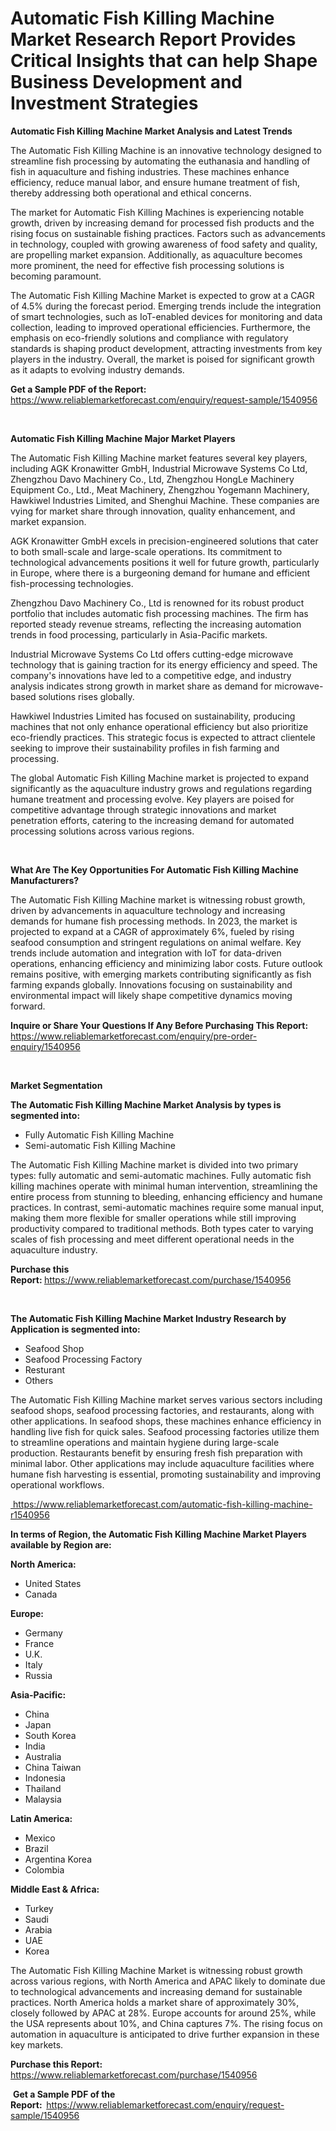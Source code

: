 <p><h1>Automatic Fish Killing Machine Market Research Report Provides Critical Insights that can help Shape Business Development and Investment Strategies</h1></p><p><strong>Automatic Fish Killing Machine Market Analysis and Latest Trends</strong></p>
<p><p>The Automatic Fish Killing Machine is an innovative technology designed to streamline fish processing by automating the euthanasia and handling of fish in aquaculture and fishing industries. These machines enhance efficiency, reduce manual labor, and ensure humane treatment of fish, thereby addressing both operational and ethical concerns.</p><p>The market for Automatic Fish Killing Machines is experiencing notable growth, driven by increasing demand for processed fish products and the rising focus on sustainable fishing practices. Factors such as advancements in technology, coupled with growing awareness of food safety and quality, are propelling market expansion. Additionally, as aquaculture becomes more prominent, the need for effective fish processing solutions is becoming paramount.</p><p>The Automatic Fish Killing Machine Market is expected to grow at a CAGR of 4.5% during the forecast period. Emerging trends include the integration of smart technologies, such as IoT-enabled devices for monitoring and data collection, leading to improved operational efficiencies. Furthermore, the emphasis on eco-friendly solutions and compliance with regulatory standards is shaping product development, attracting investments from key players in the industry. Overall, the market is poised for significant growth as it adapts to evolving industry demands.</p></p>
<p><strong>Get a Sample PDF of the Report:&nbsp;</strong> <a href="https://www.reliablemarketforecast.com/enquiry/request-sample/1540956?utm_campaign=3019&utm_medium=2&utm_source=Github&utm_content=ia&utm_term=16042025&utm_id=automatic-fish-killing-machine">https://www.reliablemarketforecast.com/enquiry/request-sample/1540956</a></p>
<p>&nbsp;</p>
<p><strong>Automatic Fish Killing Machine Major Market Players</strong></p>
<p><p>The Automatic Fish Killing Machine market features several key players, including AGK Kronawitter GmbH, Industrial Microwave Systems Co Ltd, Zhengzhou Davo Machinery Co., Ltd, Zhengzhou HongLe Machinery Equipment Co., Ltd., Meat Machinery, Zhengzhou Yogemann Machinery, Hawkiwel Industries Limited, and Shenghui Machine. These companies are vying for market share through innovation, quality enhancement, and market expansion.</p><p>AGK Kronawitter GmbH excels in precision-engineered solutions that cater to both small-scale and large-scale operations. Its commitment to technological advancements positions it well for future growth, particularly in Europe, where there is a burgeoning demand for humane and efficient fish-processing technologies.</p><p>Zhengzhou Davo Machinery Co., Ltd is renowned for its robust product portfolio that includes automatic fish processing machines. The firm has reported steady revenue streams, reflecting the increasing automation trends in food processing, particularly in Asia-Pacific markets.</p><p>Industrial Microwave Systems Co Ltd offers cutting-edge microwave technology that is gaining traction for its energy efficiency and speed. The company's innovations have led to a competitive edge, and industry analysis indicates strong growth in market share as demand for microwave-based solutions rises globally.</p><p>Hawkiwel Industries Limited has focused on sustainability, producing machines that not only enhance operational efficiency but also prioritize eco-friendly practices. This strategic focus is expected to attract clientele seeking to improve their sustainability profiles in fish farming and processing.</p><p>The global Automatic Fish Killing Machine market is projected to expand significantly as the aquaculture industry grows and regulations regarding humane treatment and processing evolve. Key players are poised for competitive advantage through strategic innovations and market penetration efforts, catering to the increasing demand for automated processing solutions across various regions.</p></p>
<p>&nbsp;</p>
<p><strong>What Are The Key Opportunities For Automatic Fish Killing Machine Manufacturers?</strong></p>
<p><p>The Automatic Fish Killing Machine market is witnessing robust growth, driven by advancements in aquaculture technology and increasing demands for humane fish processing methods. In 2023, the market is projected to expand at a CAGR of approximately 6%, fueled by rising seafood consumption and stringent regulations on animal welfare. Key trends include automation and integration with IoT for data-driven operations, enhancing efficiency and minimizing labor costs. Future outlook remains positive, with emerging markets contributing significantly as fish farming expands globally. Innovations focusing on sustainability and environmental impact will likely shape competitive dynamics moving forward.</p></p>
<p><strong>Inquire or Share Your Questions If Any Before Purchasing This Report:</strong> <a href="https://www.reliablemarketforecast.com/enquiry/pre-order-enquiry/1540956?utm_campaign=3019&utm_medium=2&utm_source=Github&utm_content=ia&utm_term=16042025&utm_id=automatic-fish-killing-machine">https://www.reliablemarketforecast.com/enquiry/pre-order-enquiry/1540956</a></p>
<p>&nbsp;</p>
<p><strong>Market Segmentation</strong></p>
<p><strong>The Automatic Fish Killing Machine Market Analysis by types is segmented into:</strong></p>
<p><ul><li>Fully Automatic Fish Killing Machine</li><li>Semi-automatic Fish Killing Machine</li></ul></p>
<p><p>The Automatic Fish Killing Machine market is divided into two primary types: fully automatic and semi-automatic machines. Fully automatic fish killing machines operate with minimal human intervention, streamlining the entire process from stunning to bleeding, enhancing efficiency and humane practices. In contrast, semi-automatic machines require some manual input, making them more flexible for smaller operations while still improving productivity compared to traditional methods. Both types cater to varying scales of fish processing and meet different operational needs in the aquaculture industry.</p></p>
<p><strong>Purchase this Report:&nbsp;</strong><a href="https://www.reliablemarketforecast.com/purchase/1540956?utm_campaign=3019&utm_medium=2&utm_source=Github&utm_content=ia&utm_term=16042025&utm_id=automatic-fish-killing-machine">https://www.reliablemarketforecast.com/purchase/1540956</a></p>
<p>&nbsp;</p>
<p><strong>The Automatic Fish Killing Machine Market Industry Research by Application is segmented into:</strong></p>
<p><ul><li>Seafood Shop</li><li>Seafood Processing Factory</li><li>Resturant</li><li>Others</li></ul></p>
<p><p>The Automatic Fish Killing Machine market serves various sectors including seafood shops, seafood processing factories, and restaurants, along with other applications. In seafood shops, these machines enhance efficiency in handling live fish for quick sales. Seafood processing factories utilize them to streamline operations and maintain hygiene during large-scale production. Restaurants benefit by ensuring fresh fish preparation with minimal labor. Other applications may include aquaculture facilities where humane fish harvesting is essential, promoting sustainability and improving operational workflows.</p></p>
<p><a href="https://www.reliablemarketforecast.com/automatic-fish-killing-machine-r1540956?utm_campaign=3019&utm_medium=2&utm_source=Github&utm_content=ia&utm_term=16042025&utm_id=automatic-fish-killing-machine">&nbsp;https://www.reliablemarketforecast.com/automatic-fish-killing-machine-r1540956</a></p>
<p><strong>In terms of Region, the Automatic Fish Killing Machine Market Players available by Region are:</strong></p>
<p>
    <p> <strong> North America: </strong>
        <ul>
            <li>United States</li>
            <li>Canada</li>
        </ul>
        </p> 
    <p> <strong> Europe: </strong>
        <ul>
            <li>Germany</li>
            <li>France</li>
            <li>U.K.</li>
            <li>Italy</li>
            <li>Russia</li>
        </ul>
        </p> 
    <p> <strong> Asia-Pacific: </strong>
        <ul>
            <li>China</li>
            <li>Japan</li>
            <li>South Korea</li>
            <li>India</li>
            <li>Australia</li>
            <li>China Taiwan</li>
            <li>Indonesia</li>
            <li>Thailand</li>
            <li>Malaysia</li>
        </ul>
        </p> 
    <p> <strong> Latin America: </strong>
        <ul>
            <li>Mexico</li>
            <li>Brazil</li>
            <li>Argentina Korea</li>
            <li>Colombia</li>
        </ul>
        </p> 
    <p> <strong> Middle East & Africa: </strong>
        <ul>
            <li>Turkey</li>
            <li>Saudi</li>
            <li>Arabia</li>
            <li>UAE</li>
            <li>Korea</li>
        </ul>
    </p>
    </p>
<p><p>The Automatic Fish Killing Machine Market is witnessing robust growth across various regions, with North America and APAC likely to dominate due to technological advancements and increasing demand for sustainable practices. North America holds a market share of approximately 30%, closely followed by APAC at 28%. Europe accounts for around 25%, while the USA represents about 10%, and China captures 7%. The rising focus on automation in aquaculture is anticipated to drive further expansion in these key markets.</p></p>
<p><strong>Purchase this Report: </strong><a href="https://www.reliablemarketforecast.com/purchase/1540956?utm_campaign=3019&utm_medium=2&utm_source=Github&utm_content=ia&utm_term=16042025&utm_id=automatic-fish-killing-machine">https://www.reliablemarketforecast.com/purchase/1540956</a></p>
<p>&nbsp;<strong>Get a Sample PDF of the Report:&nbsp;&nbsp;</strong><a href="https://www.reliablemarketforecast.com/enquiry/request-sample/1540956?utm_campaign=3019&utm_medium=2&utm_source=Github&utm_content=ia&utm_term=16042025&utm_id=automatic-fish-killing-machine">https://www.reliablemarketforecast.com/enquiry/request-sample/1540956</a></p>
<p><strong></strong></p>
<p><p></p><p></p><p></p></p>